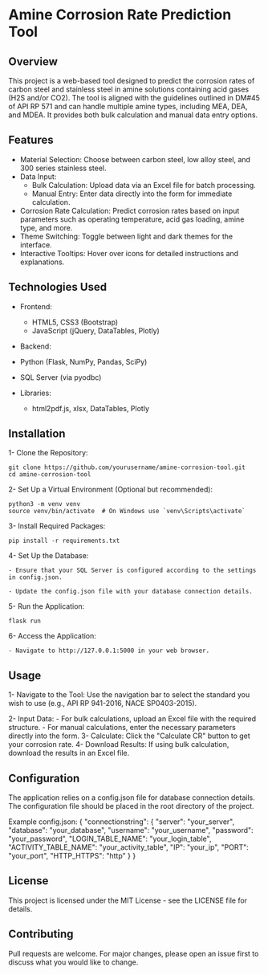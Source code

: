 # Amine Corrosion Rate Prediction Tool

## Overview

This project is a web-based tool designed to predict the corrosion rates of carbon steel and stainless steel in amine solutions containing acid gases (H2S and/or CO2). The tool is aligned with the guidelines outlined in DM#45 of API RP 571 and can handle multiple amine types, including MEA, DEA, and MDEA. It provides both bulk calculation and manual data entry options.

## Features

- Material Selection: Choose between carbon steel, low alloy steel, and 300 series stainless steel.
- Data Input:
    - Bulk Calculation: Upload data via an Excel file for batch processing.
    - Manual Entry: Enter data directly into the form for immediate calculation.
- Corrosion Rate Calculation: Predict corrosion rates based on input parameters such as operating temperature, acid gas loading, amine type, and more.
- Theme Switching: Toggle between light and dark themes for the interface.
- Interactive Tooltips: Hover over icons for detailed instructions and explanations.

## Technologies Used

- Frontend:
    - HTML5, CSS3 (Bootstrap)
    - JavaScript (jQuery, DataTables, Plotly)
- Backend:
- Python (Flask, NumPy, Pandas, SciPy)
- SQL Server (via pyodbc)

- Libraries:
    - html2pdf.js, xlsx, DataTables, Plotly

## Installation

1- Clone the Repository:

    git clone https://github.com/yourusername/amine-corrosion-tool.git
    cd amine-corrosion-tool

2- Set Up a Virtual Environment (Optional but recommended):

    python3 -m venv venv
    source venv/bin/activate  # On Windows use `venv\Scripts\activate`

3- Install Required Packages:

    pip install -r requirements.txt

4- Set Up the Database:

    - Ensure that your SQL Server is configured according to the settings in config.json.

    - Update the config.json file with your database connection details.

5- Run the Application:

    flask run

6- Access the Application:

    - Navigate to http://127.0.0.1:5000 in your web browser.

## Usage

1- Navigate to the Tool: Use the navigation bar to select the standard you wish to use (e.g., API RP 941-2016, NACE SP0403-2015).

2- Input Data:
    - For bulk calculations, upload an Excel file with the required structure.
    - For manual calculations, enter the necessary parameters directly into the form.
3- Calculate: Click the "Calculate CR" button to get your corrosion rate.
4- Download Results: If using bulk calculation, download the results in an Excel file.

## Configuration

The application relies on a config.json file for database connection details. The configuration file should be placed in the root directory of the project.

Example config.json:
{
    "connectionstring": {
        "server": "your_server",
        "database": "your_database",
        "username": "your_username",
        "password": "your_password",
        "LOGIN_TABLE_NAME": "your_login_table",
        "ACTIVITY_TABLE_NAME": "your_activity_table",
        "IP": "your_ip",
        "PORT": "your_port",
        "HTTP_HTTPS": "http"
    }
}

## License

This project is licensed under the MIT License - see the LICENSE file for details.

## Contributing
Pull requests are welcome. For major changes, please open an issue first to discuss what you would like to change.

